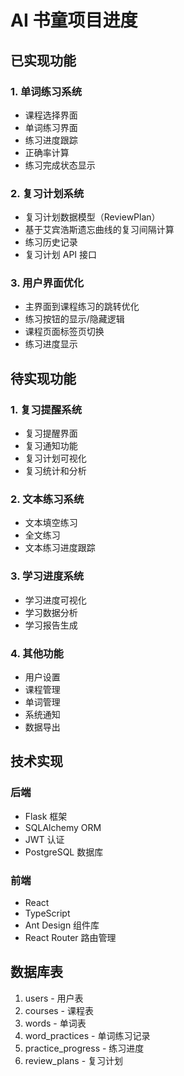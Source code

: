 # AI 书童项目进度

## 已实现功能

### 1. 单词练习系统
- 课程选择界面
- 单词练习界面
- 练习进度跟踪
- 正确率计算
- 练习完成状态显示

### 2. 复习计划系统
- 复习计划数据模型（ReviewPlan）
- 基于艾宾浩斯遗忘曲线的复习间隔计算
- 练习历史记录
- 复习计划 API 接口

### 3. 用户界面优化
- 主界面到课程练习的跳转优化
- 练习按钮的显示/隐藏逻辑
- 课程页面标签页切换
- 练习进度显示

## 待实现功能

### 1. 复习提醒系统
- 复习提醒界面
- 复习通知功能
- 复习计划可视化
- 复习统计和分析

### 2. 文本练习系统
- 文本填空练习
- 全文练习
- 文本练习进度跟踪

### 3. 学习进度系统
- 学习进度可视化
- 学习数据分析
- 学习报告生成

### 4. 其他功能
- 用户设置
- 课程管理
- 单词管理
- 系统通知
- 数据导出

## 技术实现

### 后端
- Flask 框架
- SQLAlchemy ORM
- JWT 认证
- PostgreSQL 数据库

### 前端
- React
- TypeScript
- Ant Design 组件库
- React Router 路由管理

## 数据库表
1. users - 用户表
2. courses - 课程表
3. words - 单词表
4. word_practices - 单词练习记录
5. practice_progress - 练习进度
6. review_plans - 复习计划 